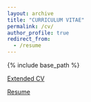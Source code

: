 ```yaml
---
layout: archive
title: "CURRICULUM VITAE"
permalink: /cv/
author_profile: true
redirect_from:
  - /resume
---
```


{% include base_path %}

[Extended CV](https://github.com/AndresCastanoZuluaga/AndresCastanoZuluaga.github.io/blob/master/files/CV_Nov2022_AndresCastano.pdf)

[Resume](https://github.com/AndresCastanoZuluaga/AndresCastanoZuluaga.github.io/blob/master/files/Resume_AndresCastano.pdf)




